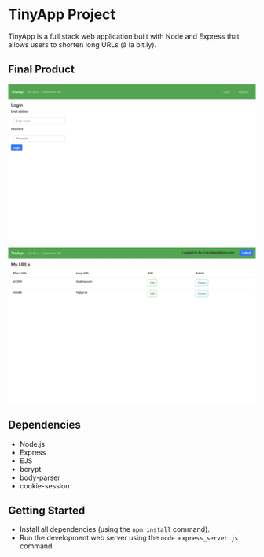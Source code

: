 # TinyApp Project

TinyApp is a full stack web application built with Node and Express that allows users to shorten long URLs (à la bit.ly).

## Final Product

!["TinyApp Login Page"](https://github.com/BlesMateo/tinyapp/blob/master/docs/Screen%20Shot%202021-11-12%20at%2011.46.48%20PM.png)

!["Created URL's Page"](https://github.com/BlesMateo/tinyapp/blob/master/docs/Screen%20Shot%202021-11-12%20at%2011.48.00%20PM.png)

## Dependencies

- Node.js
- Express
- EJS
- bcrypt
- body-parser
- cookie-session

## Getting Started

- Install all dependencies (using the `npm install` command).
- Run the development web server using the `node express_server.js` command.